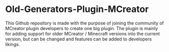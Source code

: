 # Old-Generators-Plugin-MCreator
This Github repository is made with the purpose of joining the community of MCreator plugin developers to create one big plugin. The plugin is mainly for adding support for older MCreator / Minecraft versions into the current version, but can be changed and features can be added to developers likings.
